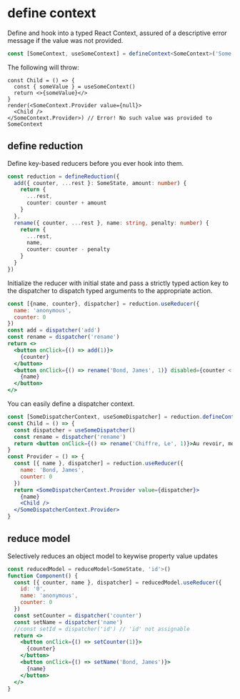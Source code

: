 # define context

Define and hook into a typed React Context, assured of a descriptive error message if the value was not provided.
```ts
const [SomeContext, useSomeContext] = defineContext<SomeContext>('Some', 'such')
```

The following will throw:
```tsx
const Child = () => {
  const { someValue } = useSomeContext()
  return <>{someValue}</>
}
render(<SomeContext.Provider value={null}>
  <Child />
</SomeContext.Provider>) // Error! No such value was provided to SomeContext
```

## define reduction

Define key-based reducers before you ever hook into them.
```ts
const reduction = defineReduction({
  add({ counter, ...rest }: SomeState, amount: number) {
    return {
      ...rest,
      counter: counter + amount
    }
  },
  rename({ counter, ...rest }, name: string, penalty: number) {
    return {
      ...rest,
      name,
      counter: counter - penalty
    }
  }
})
```

Initialize the reducer with initial state and pass a strictly typed action key to the dispatcher to dispatch typed arguments to the appropriate action.
```jsx
const [{name, counter}, dispatcher] = reduction.useReducer({
  name: 'anonymous',
  counter: 0
})
const add = dispatcher('add')
const rename = dispatcher('rename')
return <>
  <button onClick={() => add(1)}>
    {counter}
  </button>
  <button onClick={() => rename('Bond, James', 1)} disabled={counter < 1}>
    {name}
  </button>
</>
```

You can easily define a dispatcher context.
```jsx
const [SomeDispatcherContext, useSomeDispatcher] = reduction.defineContext('Some')
const Child = () => {
  const dispatcher = useSomeDispatcher()
  const rename = dispatcher('rename')
  return <button onClick={() => rename('Chiffre, Le', 1)}>Au revoir, monsieur Bond</button>
}
const Provider = () => {
  const [{ name }, dispatcher] = reduction.useReducer({
    name: 'Bond, James',
    counter: 0
  })
  return <SomeDispatcherContext.Provider value={dispatcher}>
    {name}
    <Child />
  </SomeDispatcherContext.Provider>
}
```

## reduce model

Selectively reduces an object model to keywise property value updates
```jsx
const reducedModel = reduceModel<SomeState, 'id'>()
function Component() {
  const [{ counter, name }, dispatcher] = reducedModel.useReducer({
    id: '0',
    name: 'anonymous',
    counter: 0
  })
  const setCounter = dispatcher('counter')
  const setName = dispatcher('name')
  //const setId = dispatcher('id') // 'id' not assignable
  return <>
    <button onClick={() => setCounter(1)}>
      {counter}
    </button>
    <button onClick={() => setName('Bond, James')}>
      {name}
    </button>
  </>
}
```
